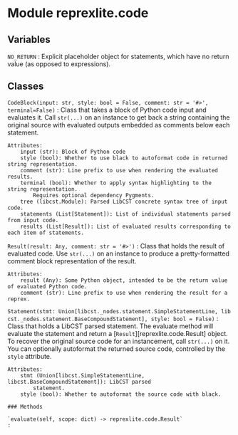 Module reprexlite.code
======================

Variables
---------

    
`NO_RETURN`
:   Explicit placeholder object for statements, which have no return value (as opposed to
    expressions).

Classes
-------

`CodeBlock(input: str, style: bool = False, comment: str = '#>', terminal=False)`
:   Class that takes a block of Python code input and evaluates it. Call `str(...)` on an
    instance to get back a string containing the original source with evaluated outputs embedded
    as comments below each statement.
    
    Attributes:
        input (str): Block of Python code
        style (bool): Whether to use black to autoformat code in returned string representation.
        comment (str): Line prefix to use when rendering the evaluated results.
        terminal (bool): Whether to apply syntax highlighting to the string representation.
            Requires optional dependency Pygments.
        tree (libcst.Module): Parsed LibCST concrete syntax tree of input code.
        statements (List[Statement]): List of individual statements parsed from input code.
        results (List[Result]): List of evaluated results corresponding to each item of statements.

`Result(result: Any, comment: str = '#>')`
:   Class that holds the result of evaluated code. Use `str(...)` on an instance to produce a
    pretty-formatted comment block representation of the result.
    
    Attributes:
        result (Any): Some Python object, intended to be the return value of evaluated Python code.
        comment (str): Line prefix to use when rendering the result for a reprex.

`Statement(stmt: Union[libcst._nodes.statement.SimpleStatementLine, libcst._nodes.statement.BaseCompoundStatement], style: bool = False)`
:   Class that holds a LibCST parsed statement. The evaluate method will evaluate the statement
    and return a [`Result`][reprexlite.code.Result] object. To recover the original source code
    for an instancement, call `str(...)` on it. You can optionally autoformat the returned source
    code, controlled by the `style` attribute.
    
    Attributes:
        stmt (Union[libcst.SimpleStatementLine, libcst.BaseCompoundStatement]): LibCST parsed
            statement.
        style (bool): Whether to autoformat the source code with black.

    ### Methods

    `evaluate(self, scope: dict) ‑> reprexlite.code.Result`
    :